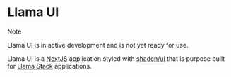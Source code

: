 # Llama UI

> [!NOTE]
> Llama UI is in active development and is not yet ready for use.

Llama UI is a [NextJS](https://nextjs.org) application styled with [shadcn/ui](https://ui.shadcn.com) that is purpose built for [Llama Stack](https://github.com/meta-llama/llama-stack) applications.
